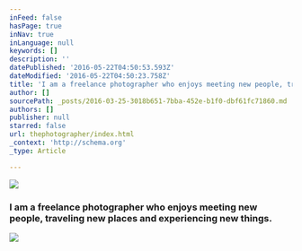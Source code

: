 ```yaml
---
inFeed: false
hasPage: true
inNav: true
inLanguage: null
keywords: []
description: ''
datePublished: '2016-05-22T04:50:53.593Z'
dateModified: '2016-05-22T04:50:23.758Z'
title: 'I am a freelance photographer who enjoys meeting new people, traveling new places and experiencing new things.'
author: []
sourcePath: _posts/2016-03-25-3018b651-7bba-452e-b1f0-dbf61fc71860.md
authors: []
publisher: null
starred: false
url: thephotographer/index.html
_context: 'http://schema.org'
_type: Article

---
```

![](https://the-grid-user-content.s3-us-west-2.amazonaws.com/a0eff806-9b44-4422-8508-6769469ef428.jpg)

### I am a freelance photographer who enjoys meeting new people, traveling new places and experiencing new things.
![](https://the-grid-user-content.s3-us-west-2.amazonaws.com/1e702302-76de-48a3-a79d-8fb2cb4822ab.jpg)